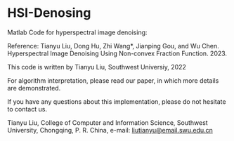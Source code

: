 # HSI-Denosing

Matlab Code for hyperspectral image denoising:

Reference:
Tianyu Liu, Dong Hu, Zhi Wang*, Jianping Gou, and Wu Chen. Hyperspectral Image Denoising Using Non-convex Fraction Function. 2023.

This code is written by Tianyu Liu, Southwest Universiy, 2022

For algorithm interpretation, please read our paper, in which more details are demonstrated.

If you have any questions about this implementation, please do not hesitate to contact us.

Tianyu Liu, 
College of Computer and Information Science,
Southwest University, Chongqing, P. R. China,
e-mail: liutianyu@email.swu.edu.cn

